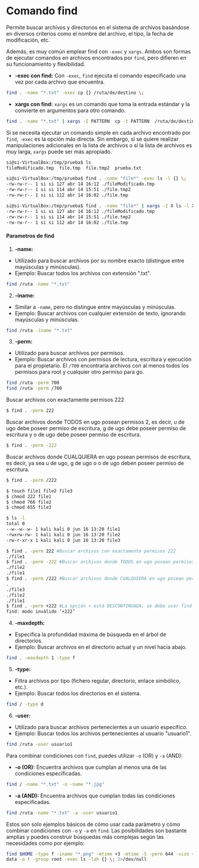 # Comando find

Permite buscar archivos y directorios en el sistema de archivos basándose en diversos criterios como el nombre del archivo, el tipo, la fecha de modificación, etc.

Además, es muy común emplear find con `-exec` y `xargs`. Ambos son formas de ejecutar comandos en archivos encontrados por `find`, pero difieren en su funcionamiento y flexibilidad.

- **-exec con find:** Con `-exec`, `find` ejecuta el comando especificado una vez por cada archivo que encuentra.

```bash
find . -name "*.txt" -exec cp {} /ruta/de/destino \;
```

- **xargs con find:** `xargs` es un comando que toma la entrada estándar y la convierte en argumentos para otro comando.

```bash
find . -name "*.txt" | xargs -I PATTERN  cp -t PATTERN  /ruta/de/destino
```

Si se necesita ejecutar un comando simple en cada archivo encontrado por `find`, `-exec` es la opción más directa. Sin embargo, si se quiere realizar manipulaciones adicionales en la lista de archivos o si la lista de archivos es muy larga, `xargs` puede ser más apropiado.

```bash
si@si-VirtualBox:/tmp/prueba$ ls
fileModificado.tmp  file.tmp  file.tmp2  prueba.txt

si@si-VirtualBox:/tmp/prueba$ find . -name "file*" -exec ls -l {} \;
-rw-rw-r-- 1 si si 127 abr 14 16:12 ./fileModificado.tmp
-rw-rw-r-- 1 si si 114 abr 14 15:51 ./file.tmp2
-rw-rw-r-- 1 si si 112 abr 14 16:02 ./file.tmp

si@si-VirtualBox:/tmp/prueba$ find . -name "file*" | xargs -I X ls -l X;
-rw-rw-r-- 1 si si 127 abr 14 16:12 ./fileModificado.tmp
-rw-rw-r-- 1 si si 114 abr 14 15:51 ./file.tmp2
-rw-rw-r-- 1 si si 112 abr 14 16:02 ./file.tmp
```

#### Parametros de find

1. **-name:**

- Utilizado para buscar archivos por su nombre exacto (distingue entre mayúsculas y minúsculas).
- Ejemplo: Buscar todos los archivos con extensión ".txt".
```bash
find /ruta -name "*.txt"
```

2. **-iname:**

- Similar a `-name`, pero no distingue entre mayúsculas y minúsculas.
- Ejemplo: Buscar archivos con cualquier extensión de texto, ignorando mayúsculas y minúsculas.
```bash
find /ruta -iname "*.txt"
```

3. **-perm:**

- Utilizado para buscar archivos por permisos.
- Ejemplo: Buscar archivos con permisos de lectura, escritura y ejecución para el propietario. El `/700` encontraría archivos con al menos todos los permisos para root y cualquier otro permiso para go.

```bash
find /ruta -perm 700
find /ruta -perm /700
```

Buscar archivos con exactamente permisos 222

```bash
$ find . -perm 222
```

Buscar archivos donde TODOS en ugo posean permisos 2, es decir, u de ugo debe poseer permiso de escritura, g de ugo debe poseer permiso de escritura y o de ugo debe poseer permiso de escritura.

```bash
$ find . -perm -222
```

Buscar archivos donde CUALQUIERA en ugo posean permisos de escritura, es decir, ya sea u de ugo, g de ugo o o de ugo deben poseer permiso de escritura.

```bash
$ find . -perm /222
```

```bash
$ touch file1 file2 file3
$ chmod 222 file1
$ chmod 766 file2
$ chmod 655 file3

$ ls -l
total 0
--w--w--w- 1 kali kali 0 jun 16 13:20 file1
-rwxrw-rw- 1 kali kali 0 jun 16 13:20 file2
-rw-r-xr-x 1 kali kali 0 jun 16 13:20 file3

$ find . -perm 222 #Buscar archivos con exactamente permisos 222
./file1
$ find . -perm -222 #Buscar archivos donde TODOS en ugo posean permisos 2, es decir, u de ugo debe poseer permiso de escritura, g de ugo debe poseer permiso de escritura y o de ugo debe poseer permiso de escritura
./file2
./file1
$ find . -perm /222 #Buscar archivos donde CUALQUIERA en ugo posean permisos de escritura, es decir, ya sea u de ugo, g de ugo o o de ugo deben poseer permiso de escritura
.
./file3
./file2
./file1
$ find . -perm +222 #La opción + está DESCONTINUADA, se debe usar find . -perm /222 en su lugar
find: modo inválido ‘+222’
```

4. **-maxdepth:**

- Especifica la profundidad máxima de búsqueda en el árbol de directorios.
- Ejemplo: Buscar archivos en el directorio actual y un nivel hacia abajo.
```bash
find . -maxdepth 1 -type f
```

5. **-type:**

- Filtra archivos por tipo (fichero regular, directorio, enlace simbólico, etc.).
- Ejemplo: Buscar todos los directorios en el sistema.
```bash
find / -type d
```

6. **-user:**

- Utilizado para buscar archivos pertenecientes a un usuario específico.
- Ejemplo: Buscar todos los archivos pertenecientes al usuario "usuario1".
```bash
find /ruta -user usuario1
```

Para combinar condiciones con `find`, puedes utilizar `-o` (OR) y `-a` (AND):

- **-o (OR):** Encuentra archivos que cumplan al menos una de las condiciones especificadas.

```bash
find / -name "*.txt" -o -name "*.jpg"
```

- **-a (AND):** Encuentra archivos que cumplan todas las condiciones especificadas.
```bash
find /ruta -name "*.txt" -a -user usuario1
```

Estos son solo ejemplos básicos de cómo usar cada parámetro y cómo combinar condiciones con `-o` y `-a` en `find`. Las posibilidades son bastante amplias y puedes construir búsquedas más complejas según las necesidades como por ejemplo:

```bash
find $HOME -type f -iname "*.png" -mtime +3 -mtime -5 -perm 644 -size +2M -user www-data -and -not -user root -and -group www-
data -a ! -group root -exec ls -lah {} \; 2>/dev/null
```
